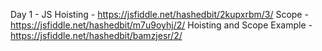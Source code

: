 Day 1 - JS
Hoisting - https://jsfiddle.net/hashedbit/2kupxrbm/3/
Scope - https://jsfiddle.net/hashedbit/m7u9oyhj/2/
Hoisting and Scope Example - https://jsfiddle.net/hashedbit/bamzjesr/2/